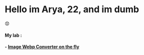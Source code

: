 # Hello im Arya, 22, and im dumb
:worried:
#### My lab :
#### - [Image Webp Converter on the fly](https://github.com/pandao/editor.md "Heading link")

